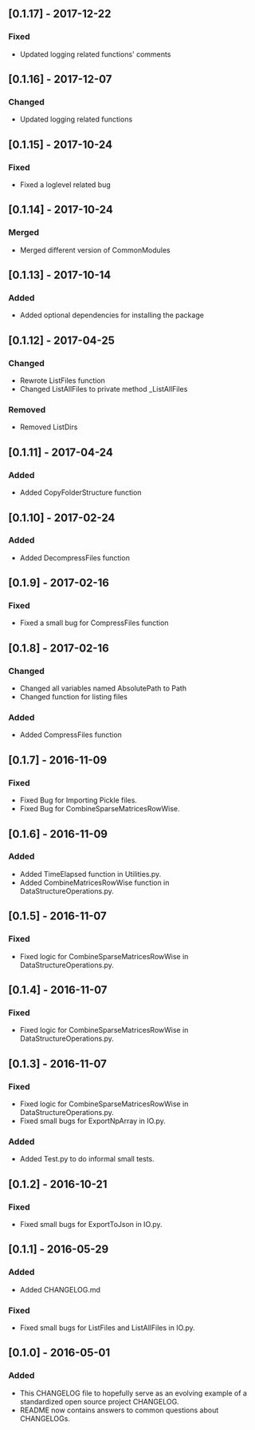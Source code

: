 ## [0.1.17] - 2017-12-22
### Fixed
- Updated logging related functions' comments

## [0.1.16] - 2017-12-07
### Changed
- Updated logging related functions

## [0.1.15] - 2017-10-24
### Fixed
- Fixed a loglevel related bug

## [0.1.14] - 2017-10-24
### Merged
- Merged different version of CommonModules

## [0.1.13] - 2017-10-14
### Added
- Added optional dependencies for installing the package

## [0.1.12] - 2017-04-25
### Changed
- Rewrote ListFiles function
- Changed ListAllFiles to private method _ListAllFiles
### Removed
- Removed ListDirs

## [0.1.11] - 2017-04-24
### Added
- Added CopyFolderStructure function

## [0.1.10] - 2017-02-24
### Added
- Added DecompressFiles function

## [0.1.9] - 2017-02-16
### Fixed
- Fixed a small bug for CompressFiles function

## [0.1.8] - 2017-02-16
### Changed
- Changed all variables named AbsolutePath to Path
- Changed function for listing files
### Added
- Added CompressFiles function

## [0.1.7] - 2016-11-09
### Fixed
- Fixed Bug for Importing Pickle files.
- Fixed Bug for CombineSparseMatricesRowWise.

## [0.1.6] - 2016-11-09
### Added
- Added TimeElapsed function in Utilities.py.
- Added CombineMatricesRowWise function in DataStructureOperations.py.

## [0.1.5] - 2016-11-07
### Fixed
- Fixed logic for CombineSparseMatricesRowWise in DataStructureOperations.py.

## [0.1.4] - 2016-11-07
### Fixed
- Fixed logic for CombineSparseMatricesRowWise in DataStructureOperations.py.

## [0.1.3] - 2016-11-07
### Fixed
- Fixed logic for CombineSparseMatricesRowWise in DataStructureOperations.py.
- Fixed small bugs for ExportNpArray in IO.py.
### Added
- Added Test.py to do informal small tests.

## [0.1.2] - 2016-10-21
### Fixed
- Fixed small bugs for ExportToJson in IO.py.

## [0.1.1] - 2016-05-29
### Added
- Added CHANGELOG.md

### Fixed
- Fixed small bugs for ListFiles and ListAllFiles in IO.py.

## [0.1.0] - 2016-05-01
### Added
- This CHANGELOG file to hopefully serve as an evolving example of a standardized open source project CHANGELOG.
- README now contains answers to common questions about CHANGELOGs.
